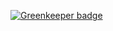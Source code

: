 
[![Greenkeeper badge](https://badges.greenkeeper.io/fistasthlm/fista-cms-api.svg)](https://greenkeeper.io/)

